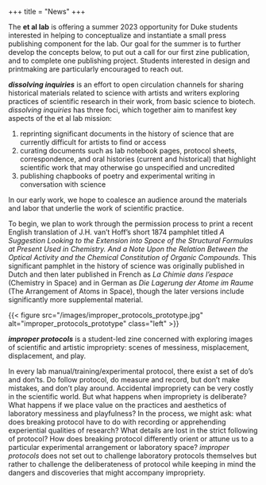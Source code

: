 +++
title = "News"
+++

The **et al lab** is offering a summer 2023 opportunity for Duke students interested in helping to conceptualize and instantiate a small press publishing component for the lab. Our goal for the summer is to further develop the concepts below, to put out a call for our first zine publication, and to complete one publishing project. Students interested in design and printmaking are particularly encouraged to reach out.


***dissolving inquiries*** is an effort to open circulation channels for sharing historical materials related to science with artists and writers exploring practices of scientific research in their work, from basic science to biotech. *dissolving inquiries* has three foci, which together aim to manifest key aspects of the et al lab mission:

1. reprinting significant documents in the history of science that are currently difficult for artists to find or access 
2. curating documents such as lab notebook pages, protocol sheets, correspondence, and oral histories (current and historical) that highlight scientific work that may otherwise go unspecified and uncredited 
3. publishing chapbooks of poetry and experimental writing in conversation with science

In our early work, we hope to coalesce an audience around the materials and labor that underlie the work of scientific practice. 

To begin, we plan to work through the permission process to print a recent English translation of J.H. van’t Hoff’s short 1874 pamphlet titled _A Suggestion Looking to the Extension into Space of the Structural Formulas at Present Used in Chemistry. And a Note Upon the Relation Between the Optical Activity and the Chemical Constitution of Organic Compounds._ This significant pamphlet in the history of science was originally published in Dutch and then later published in French as _La Chimie dans l’espace_ (Chemistry in Space) and in German as _Die Lagerung der Atome im Raume_ (The Arrangement of Atoms in Space), though the later versions include significantly more supplemental material.

{{< figure src="/images/improper_protocols_prototype.jpg" alt="improper_protocols_prototype" class="left" >}}

***improper protocols*** is a student-led zine concerned with exploring images of scientific and artistic impropriety: scenes of messiness, misplacement, displacement, and play.

In every lab manual/training/experimental protocol, there exist a set of do’s and don’ts. Do follow protocol, do measure and record, but don’t make mistakes, and don’t play around. Accidental impropriety can be very costly in the scientific world. But what happens when impropriety is deliberate? What happens if we place value on the practices and aesthetics of laboratory messiness and playfulness? In the process, we might ask: what does breaking protocol have to do with recording or apprehending experiential qualities of research? What details are lost in the strict following of protocol? How does breaking protocol differently orient or attune us to a particular experimental arrangement or laboratory space? *improper protocols* does not set out to challenge laboratory protocols themselves but rather to challenge the deliberateness of protocol while keeping in mind the dangers and discoveries that might accompany impropriety.
